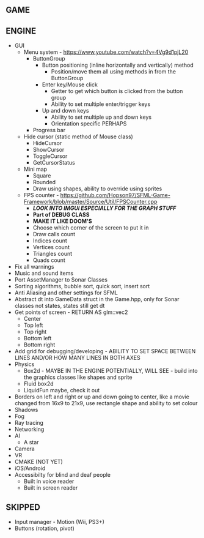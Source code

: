 GAME
-----------------------------------------------------------------

ENGINE
-----------------------------------------------------------------
* GUI
    - Menu system - https://www.youtube.com/watch?v=4Vg9d1pjL20
        - ButtonGroup
            - Button positioning (inline horizontally and vertically) method
                - Position/move them all using methods in from the ButtonGroup
            - Enter key/Mouse click
                - Getter to get which button is clicked from the button group
                - Ability to set multiple enter/trigger keys
            - Up and down keys
                - Ability to set multiple up and down keys
                - Orientation specific PERHAPS
        - Progress bar
    - Hide cursor (static method of Mouse class)
        - HideCursor
        - ShowCursor
        - ToggleCursor
        - GetCursorStatus
    - Mini map
        - Square
        - Rounded
        - Draw using shapes, ability to override using sprites
    - FPS counter - https://github.com/Hopson97/SFML-Game-Framework/blob/master/Source/Util/FPSCounter.cpp
        - ***LOOK INTO IMGUI ESPECIALLY FOR THE GRAPH STUFF***
        - **Part of DEBUG CLASS**
        - **MAKE IT LIKE DOOM'S**
        - Choose which corner of the screen to put it in
        - Draw calls count
        - Indices count
        - Vertices count
        - Triangles count
        - Quads count
* Fix all warnings
* Music and sound items
* Port AssetManager to Sonar Classes
* Sorting algorithms, bubble sort, quick sort, insert sort
* Anti Aliasing and other settings for SFML
* Abstract dt into GameData struct in the Game.hpp, only for Sonar classes not states, states still get dt
* Get points of screen - RETURN AS glm::vec2
    - Center
    - Top left
    - Top right
    - Bottom left
    - Bottom right
* Add grid for debugging/developing - ABILITY TO SET SPACE BETWEEN LINES AND/OR HOW MANY LINES IN BOTH AXES
* Physics
    - Box2d - MAYBE IN THE ENGINE POTENTIALLY, WILL SEE - build into the graphics classes like shapes and sprite
    - Fluid box2d
    - LiquidFun maybe, check it out
* Borders on left and right or up and down going to center, like a movie changed from 16x9 to 21x9, use rectangle shape and ability to set colour
* Shadows
* Fog
* Ray tracing
* Networking
* AI
    - A star
* Camera
* VR
* CMAKE (NOT YET)
* iOS/Android
* Accessibilty for blind and deaf people
    - Built in voice reader
    - Built in screen reader


SKIPPED
-----------------------------------------------------------------
* Input manager - Motion (Wii, PS3+)
* Buttons (rotation, pivot)